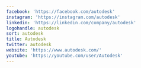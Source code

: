 ```yaml
---
facebook: 'https://facebook.com/autodesk'
instagram: 'https://instagram.com/autodesk'
linkedin: 'https://linkedin.com/company/autodesk'
logohandle: autodesk
sort: autodesk
title: Autodesk
twitter: autodesk
website: 'https://www.autodesk.com/'
youtube: 'https://youtube.com/user/Autodesk'
---
```

